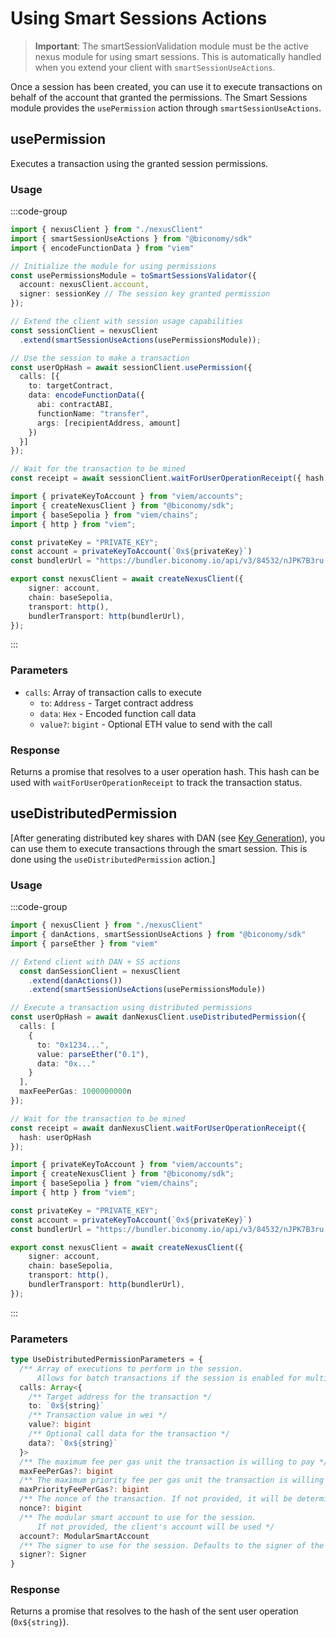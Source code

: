 # Using Smart Sessions Actions

> **Important**: The smartSessionValidation module must be the active nexus module for using smart sessions. This is automatically handled when you extend your client with `smartSessionUseActions`.

Once a session has been created, you can use it to execute transactions on behalf of the account that granted the permissions. The Smart Sessions module provides the `usePermission` action through `smartSessionUseActions`.

## usePermission

Executes a transaction using the granted session permissions.

### Usage

:::code-group

```typescript twoslash [example.ts]
import { nexusClient } from "./nexusClient"
import { smartSessionUseActions } from "@biconomy/sdk"
import { encodeFunctionData } from "viem"

// Initialize the module for using permissions
const usePermissionsModule = toSmartSessionsValidator({
  account: nexusClient.account,
  signer: sessionKey // The session key granted permission
});

// Extend the client with session usage capabilities
const sessionClient = nexusClient
  .extend(smartSessionUseActions(usePermissionsModule));

// Use the session to make a transaction
const userOpHash = await sessionClient.usePermission({
  calls: [{
    to: targetContract,
    data: encodeFunctionData({
      abi: contractABI,
      functionName: "transfer",
      args: [recipientAddress, amount]
    })
  }]
});

// Wait for the transaction to be mined
const receipt = await sessionClient.waitForUserOperationReceipt({ hash: userOpHash });
```

```typescript twoslash [nexusClient.ts] filename="nexusClient.ts"
import { privateKeyToAccount } from "viem/accounts";
import { createNexusClient } from "@biconomy/sdk";
import { baseSepolia } from "viem/chains"; 
import { http } from "viem"; 

const privateKey = "PRIVATE_KEY";
const account = privateKeyToAccount(`0x${privateKey}`)
const bundlerUrl = "https://bundler.biconomy.io/api/v3/84532/nJPK7B3ru.dd7f7861-190d-41bd-af80-6877f74b8f44"; 

export const nexusClient = await createNexusClient({ 
    signer: account, 
    chain: baseSepolia,
    transport: http(), 
    bundlerTransport: http(bundlerUrl), 
});
```

:::

### Parameters

- `calls`: Array of transaction calls to execute
  - `to`: `Address` - Target contract address
  - `data`: `Hex` - Encoded function call data
  - `value?`: `bigint` - Optional ETH value to send with the call

### Response

Returns a promise that resolves to a user operation hash. This hash can be used with `waitForUserOperationReceipt` to track the transaction status.

## useDistributedPermission

[After generating distributed key shares with DAN (see [Key Generation](/nexus-client/dan/methods#keygen)), you can use them to execute transactions through the smart session. This is done using the `useDistributedPermission` action.]

### Usage

:::code-group

```typescript twoslash [example.ts]
import { nexusClient } from "./nexusClient"
import { danActions, smartSessionUseActions } from "@biconomy/sdk"
import { parseEther } from "viem"

// Extend client with DAN + SS actions
  const danSessionClient = nexusClient
    .extend(danActions())
    .extend(smartSessionUseActions(usePermissionsModule))

// Execute a transaction using distributed permissions
const userOpHash = await danNexusClient.useDistributedPermission({
  calls: [
    {
      to: "0x1234...",
      value: parseEther("0.1"),
      data: "0x..."
    }
  ],
  maxFeePerGas: 1000000000n
});

// Wait for the transaction to be mined
const receipt = await danNexusClient.waitForUserOperationReceipt({ 
  hash: userOpHash 
});
```

```typescript twoslash [nexusClient.ts]
import { privateKeyToAccount } from "viem/accounts";
import { createNexusClient } from "@biconomy/sdk";
import { baseSepolia } from "viem/chains"; 
import { http } from "viem"; 

const privateKey = "PRIVATE_KEY";
const account = privateKeyToAccount(`0x${privateKey}`)
const bundlerUrl = "https://bundler.biconomy.io/api/v3/84532/nJPK7B3ru.dd7f7861-190d-41bd-af80-6877f74b8f44"; 

export const nexusClient = await createNexusClient({ 
    signer: account, 
    chain: baseSepolia,
    transport: http(), 
    bundlerTransport: http(bundlerUrl), 
});
```

:::

### Parameters

```typescript
type UseDistributedPermissionParameters = {
  /** Array of executions to perform in the session. 
      Allows for batch transactions if the session is enabled for multiple actions. */
  calls: Array<{
    /** Target address for the transaction */
    to: `0x${string}`
    /** Transaction value in wei */
    value?: bigint
    /** Optional call data for the transaction */
    data?: `0x${string}`
  }>
  /** The maximum fee per gas unit the transaction is willing to pay */
  maxFeePerGas?: bigint
  /** The maximum priority fee per gas unit the transaction is willing to pay */
  maxPriorityFeePerGas?: bigint
  /** The nonce of the transaction. If not provided, it will be determined automatically */
  nonce?: bigint
  /** The modular smart account to use for the session. 
      If not provided, the client's account will be used */
  account?: ModularSmartAccount
  /** The signer to use for the session. Defaults to the signer of the client */
  signer?: Signer
}
```

### Response

Returns a promise that resolves to the hash of the sent user operation (`0x${string}`).
